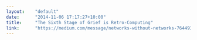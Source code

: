 ```yaml
---
layout:    "default"
date:      "2014-11-06 17:17:27+10:00"
title:     "The Sixth Stage of Grief is Retro-Computing"
link:      "https://medium.com/message/networks-without-networks-7644933a3100/"
---
```

